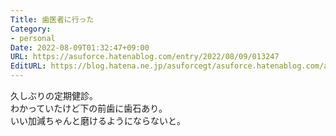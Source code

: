 ```yaml
---
Title: 歯医者に行った
Category:
- personal
Date: 2022-08-09T01:32:47+09:00
URL: https://asuforce.hatenablog.com/entry/2022/08/09/013247
EditURL: https://blog.hatena.ne.jp/asuforcegt/asuforce.hatenablog.com/atom/entry/4207112889907002846
---
```


久しぶりの定期健診。  
わかっていたけど下の前歯に歯石あり。  
いい加減ちゃんと磨けるようにならないと。
